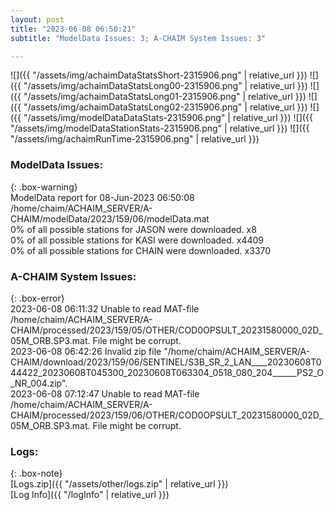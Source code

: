 ```yaml
---
layout: post
title: "2023-06-08 06:50:21"
subtitle: "ModelData Issues: 3; A-CHAIM System Issues: 3"

---
```


![]({{ "/assets/img/achaimDataStatsShort-2315906.png" | relative_url }})
![]({{ "/assets/img/achaimDataStatsLong00-2315906.png" | relative_url }})
![]({{ "/assets/img/achaimDataStatsLong01-2315906.png" | relative_url }})
![]({{ "/assets/img/achaimDataStatsLong02-2315906.png" | relative_url }})
![]({{ "/assets/img/modelDataDataStats-2315906.png" | relative_url }})
![]({{ "/assets/img/modelDataStationStats-2315906.png" | relative_url }})
![]({{ "/assets/img/achaimRunTime-2315906.png" | relative_url }})


### ModelData Issues:  
  
{: .box-warning}  
 ModelData report for 08-Jun-2023 06:50:08   
 /home/chaim/ACHAIM_SERVER/A-CHAIM/modelData/2023/159/06/modelData.mat   
 0% of all possible stations for JASON were downloaded. x8   
 0% of all possible stations for KASI were downloaded. x4409   
 0% of all possible stations for CHAIN were downloaded. x3370   
  
### A-CHAIM System Issues:  
  
{: .box-error}  
2023-06-08 06:11:32 Unable to read MAT-file /home/chaim/ACHAIM_SERVER/A-CHAIM/processed/2023/159/05/OTHER/COD0OPSULT_20231580000_02D_05M_ORB.SP3.mat. File might be corrupt.  
2023-06-08 06:42:26 Invalid zip file "/home/chaim/ACHAIM_SERVER/A-CHAIM/download/2023/159/06/SENTINEL/S3B_SR_2_LAN____20230608T044422_20230608T045300_20230608T063304_0518_080_204______PS2_O_NR_004.zip".  
2023-06-08 07:12:47 Unable to read MAT-file /home/chaim/ACHAIM_SERVER/A-CHAIM/processed/2023/159/06/OTHER/COD0OPSULT_20231580000_02D_05M_ORB.SP3.mat. File might be corrupt.  

### Logs:  
  
{: .box-note}  
[Logs.zip]({{ "/assets/other/logs.zip" | relative_url }})  
[Log Info]({{ "/logInfo" | relative_url }})  
